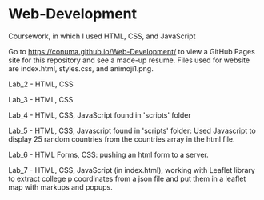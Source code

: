 # Web-Development
Coursework, in which I used HTML, CSS, and JavaScript

Go to https://conuma.github.io/Web-Development/ to view a GitHub Pages site for this repository and see a made-up resume. Files used for website are index.html, styles.css, and animoji1.png. 

Lab_2 - HTML, CSS

Lab_3 - HTML, CSS

Lab_4 - HTML, CSS, JavaScript found in 'scripts' folder

Lab_5 - HTML, CSS, Javascript found in 'scripts' folder: Used Javascript to display 25 random countries from the countries array in the html file.

Lab_6 - HTML Forms, CSS: pushing an html form to a server.

Lab_7 - HTML, CSS, JavaScript (in index.html), working with Leaflet library to extract college p coordinates from a json file and put them in a leaflet map with markups and popups. 
